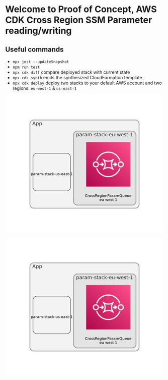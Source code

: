 # Welcome to Proof of Concept, AWS CDK Cross Region SSM Parameter reading/writing



## Useful commands

* `npx jest --updateSnapshot`
* `npm run test`
* `npx cdk diff`    compare deployed stack with current state
* `npx cdk synth`   emits the synthesized CloudFormation template
* `npx cdk deploy`  deploy two stacks to your default AWS account and two regions: `eu-west-1` & `us-east-1`

![param-stack-us-east-1](./docs/images/param-stack-us-east-1.png)


![param-stack-eu-west-1.png](./docs/images/param-stack-eu-west-1.png)

